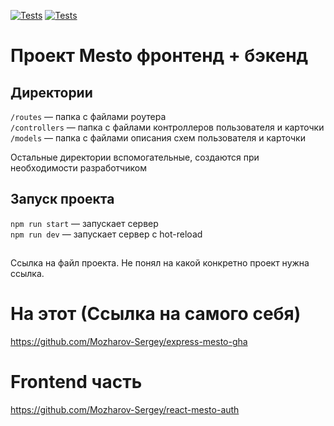 [![Tests](../../actions/workflows/tests-13-sprint.yml/badge.svg)](../../actions/workflows/tests-13-sprint.yml) [![Tests](../../actions/workflows/tests-14-sprint.yml/badge.svg)](../../actions/workflows/tests-14-sprint.yml)
# Проект Mesto фронтенд + бэкенд


## Директории

`/routes` — папка с файлами роутера  
`/controllers` — папка с файлами контроллеров пользователя и карточки   
`/models` — папка с файлами описания схем пользователя и карточки  
  
Остальные директории вспомогательные, создаются при необходимости разработчиком

## Запуск проекта

`npm run start` — запускает сервер   
`npm run dev` — запускает сервер с hot-reload

##
Ссылка на файл проекта.
Не понял на какой конкретно проект нужна ссылка.
# На этот (Ссылка на самого себя)
https://github.com/Mozharov-Sergey/express-mesto-gha

# Frontend часть
https://github.com/Mozharov-Sergey/react-mesto-auth




